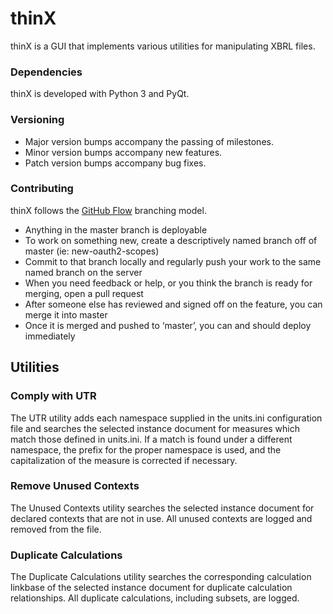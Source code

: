 thinX
=====

thinX is a GUI that implements various utilities for manipulating XBRL files.


### Dependencies

thinX is developed with Python 3 and PyQt.


### Versioning

* Major version bumps accompany the passing of milestones.
* Minor version bumps accompany new features.
* Patch version bumps accompany bug fixes.


### Contributing

thinX follows the [GitHub Flow][1] branching model.

* Anything in the master branch is deployable
* To work on something new, create a descriptively named branch off of master (ie: new-oauth2-scopes)
* Commit to that branch locally and regularly push your work to the same named branch on the server
* When you need feedback or help, or you think the branch is ready for merging, open a pull request
* After someone else has reviewed and signed off on the feature, you can merge it into master
* Once it is merged and pushed to ‘master’, you can and should deploy immediately


Utilities
---------

### Comply with UTR

The UTR utility adds each namespace supplied in the units.ini configuration file and searches the selected instance document for measures which match those defined in units.ini. If a match is found under a different namespace, the prefix for the proper namespace is used, and the capitalization of the measure is corrected if necessary.

### Remove Unused Contexts

The Unused Contexts utility searches the selected instance document for declared contexts that are not in use. All unused contexts are logged and removed from the file.


### Duplicate Calculations

The Duplicate Calculations utility searches the corresponding calculation linkbase of the selected instance document for duplicate calculation relationships. All duplicate calculations, including subsets, are logged.


[1]: http://scottchacon.com/2011/08/31/github-flow.html
